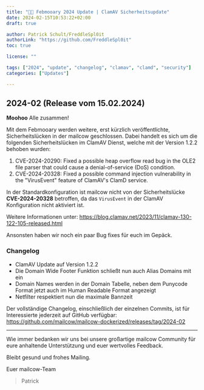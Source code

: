 ```yaml
---
title: "🐥🐄 Febmooary 2024 Update | ClamAV Sicherheitsupdate"
date: 2024-02-15T10:53:22+02:00
draft: true

author: Patrick Schult/FreddleSpl0it
authorLink: "https://github.com/FreddleSpl0it"
toc: true

license: ""

tags: ["2024", "update", "changelog", "clamav", "clamd", "security"]
categories: ["Updates"]

---
```


## 2024-02 (Release vom 15.02.2024)

**Moohoo** Alle zusammen!

Mit dem Febmooary werden weitere, erst kürzlich veröffentlichte, Sicherheitslücken in der mailcow geschlossen. Dabei handelt es sich um die folgenden Sicherheitslücken im ClamAV Dienst, welche mit der Version 1.2.2 behoben wurden:
1. CVE-2024-20290: Fixed a possible heap overflow read bug in the OLE2 file parser that could cause a denial-of-service (DoS) condition.
2. CVE-2024-20328: Fixed a possible command injection vulnerability in the "VirusEvent" feature of ClamAV's ClamD service.

In der Standardkonfiguration ist mailcow nicht von der Sicherheitslücke **CVE-2024-20328** betroffen, da das `VirusEvent` in der ClamAV Konfiguration nicht aktiviert ist.

Weitere Informationen unter: https://blog.clamav.net/2023/11/clamav-130-122-105-released.html

Ansonsten haben wir noch ein paar Bug fixes für euch im Gepäck.

### Changelog

- ClamAV Update auf Version 1.2.2
- Die Domain Wide Footer Funktion schließt nun auch Alias Domains mit ein
- Domain Names werden in der Domain Tabelle, neben dem Punycode Format jetzt auch im Human Readable Format angezeigt
- Netfilter respektiert nun die maximale Bannzeit

Der vollständige Changelog, einschließlich der einzelnen Commits, ist für Interessierte jederzeit auf GitHub verfügbar:
https://github.com/mailcow/mailcow-dockerized/releases/tag/2024-02

---

Wie immer bedanken wir uns bei unsere großartige mailcow Community für eure anhaltende Unterstützung und euer wertvolles Feedback.

Bleibt gesund und frohes Mailing.

Euer mailcow-Team
> Patrick

